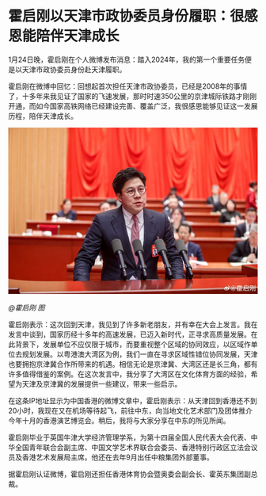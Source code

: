 # 霍启刚以天津市政协委员身份履职：很感恩能陪伴天津成长

1月24日晚，霍启刚在个人微博发布消息：踏入2024年，我的第一个重要任务便是以天津市政协委员身份赴天津履职。

霍启刚在微博中回忆：回想起首次担任天津市政协委员，已经是2008年的事情了，十多年来我见证了国家的飞速发展，那时时速350公里的京津城际铁路才刚刚开通，而如今国家高铁网络已经建设完善、覆盖广泛，我很感恩能够见证这一发展历程，陪伴天津成长。

![a4ef2e8dda976df9c36c37a07be8dc80.jpg](https://raw.githubusercontent.com/qqhsx/qqnews_image/main/2024/01/25/霍启刚以天津市政协委员身份履职：很感恩能陪伴天津成长/a4ef2e8dda976df9c36c37a07be8dc80.jpg)

_@霍启刚 图_

霍启刚表示：这次回到天津，我见到了许多新老朋友，并有幸在大会上发言。我在发言中谈到，国家历经十多年的高速发展，已迈入新时代，正寻求高质量发展。在此背景下，发展单位不应仅限于城市，而要重视整个区域的协同效应，以区域作单位去规划发展。以粤港澳大湾区为例，我们一直在寻求区域性错位协同发展，天津也要拥抱京津冀合作所带来的机遇。相信无论是京津冀、大湾区还是长三角，都有许多值得借鉴的案例。在这次发言中，我分享了大湾区在文化体育方面的经验，希望为天津及京津冀的发展提供一些建议，带来一些启示。

在这条IP地址显示为中国香港的微博文章中，霍启刚表示：从天津回到香港还不到20小时，我现在又在机场等待起飞，前往中东，向当地文化艺术部门及团体推介今年十月的香港演艺博览会。稍后，我将与大家分享在中东的所见所闻。

霍启刚毕业于英国牛津大学经济管理学系，为第十四届全国人民代表大会代表、中华全国青年联合会副主席、中国文学艺术界联合会委员、香港特别行政区立法会议员及香港艺术发展局主席。他还在去年9月出任中粮集团外部董事。

据霍启刚认证微博，霍启刚还担任香港体育协会暨奥委会副会长、霍英东集团副总裁。

